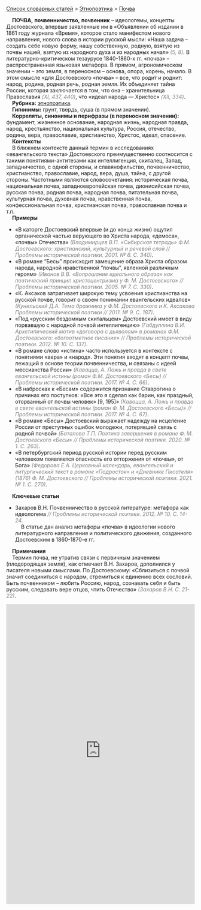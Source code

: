 <style>
st { color: Gray;
  font-style: italic;}
</style>

[Список словарных статей](https://thesaurus-dostoevsky.github.io/Thesaurus/) > [Этнопоэтика](ethnopoe.md) > [Почва](почва.md) 

&nbsp;&nbsp;&nbsp;&nbsp;**ПОЧВА,** **почвенничество,** **почвенник** – идеологемы, концепты  Достоевского, впервые заявленные  им в «Объявлении об издании в 1861 году журнала «Время», которое стало  манифестом нового направления, нового слова в истории русской мысли: «Наша задача – создать себе новую форму, нашу собственную, родную, взятую из почвы нашей, взятую из народного духа и из народных начал» <st>(5, 8)</st>. В литературно-критическом тезаурусе 1840-1860-х гг. «почва» – распространенная языковая метафора. В  прямом, агрономическом значении – это земля, в переносном –  основа, опора, корень, начало.  В этом смысле «для Достоевского «почва» – все, что родит и роднит: народ, родина, родная речь, родная земля. Их объединяет тайна России, которая заключается  в том, что она – хранительница Православия <st>(XI, 437, 440)</st>, что «идеал народа — Христос» <st>(XII, 334)</st>.  <br>
&nbsp;&nbsp;&nbsp;&nbsp;**Рубрика:** [этнопоэтика](ethnopoe.md).  <br>
&nbsp;&nbsp;&nbsp;&nbsp;**Гипонимы:**  грунт, твердь,  суша (в прямом значении).  <br>
&nbsp;&nbsp;&nbsp;&nbsp;**Корреляты, синонимы и перифразы (в переносном значении):** фундамент, жизненное основание, народная жизнь, народная правда, народ, крестьянство, национальная культура, Россия, отечество,  родина, вера, православие, христианство,  Христос, идеал, спасение.  <br>
&nbsp;&nbsp;&nbsp;&nbsp;**Контексты**  <br>
&nbsp;&nbsp;&nbsp;&nbsp;В ближнем контексте данный термин в исследованиях «евангельского текста» Достоевского преимущественно соотносится с такими понятиями-антитезами как интеллигенция, скиталец, Запад, западничество, с одной стороны, и славянофильство, почвенничество, христианство, православие, народ, вера, душа, тайна, с другой стороны. Частотными являются словосочетания: историческая почва, национальная почва, западноевропейская почва, дионисийская почва, русская почва, родная почва, народная почва, питательная почва,  культурная почва,    духовная почва,  нравственная почва, конфессиональная почва,  христианская почва, православная почва и т.п.  <br>
&nbsp;&nbsp;&nbsp;&nbsp;**Примеры**  
* «В каторге Достоевский впервые (и до конца жизни) ощутил органической частью верующего во Христа народа, «демоса», «почвы» Отечества» <st>(Владимирцев В.П. «Сибирская тетрадь» Ф.М. Достоевского: христианский, культурный и речевой слой // Проблемы исторической поэтики. 2001. № 6. С. 340)</st>.
* «В романе “Бесы”  происходит замещение образа Христа образом народа, народной нравственной “почвы”, явленной различным героям» <st>(Иванов В.В. «Вопрошание идеального образа» как поэтический принцип христоцентризма у Ф. М. Достоевского» // Проблемы исторической поэтики. 2005. № 7. С. 330)</st>.
* «К. Аксаков затрагивает широкую тему усвоения христианства на русской почве, говорит о своем понимании евангельских идеалов» <st>(Кунильский Д.А. Тема бражника у Ф.М. Достоевского и К. Аксакова Проблемы исторической поэтики // 2011. № 9. С. 187)</st>.
* «Под «русским бездомным скитальцем» Достоевский имеет в виду порвавшую с народной почвой интеллигенцию» <st>(Габдуллина В.И. Архетипический мотив «договора с дьяволом» в романах Ф.М. Достоевского: «богоотметное писание» // Проблемы исторической поэтики. 2012. № 10. С. 137)</st>.
* «В романе слово «истина» часто используется в контексте с понятиями «вера» и «народ». Эти понятия входят в концепт почвы, лежащий в основе теории почвенничества, и связаны с идеей мессианства России» <st>(Кавацца, А. Ложь и правда в свете евангельской истины (роман Ф.М. Достоевского «Бесы) // Проблемы исторической поэтики.  2017. № 4. С. 66)</st>.
* «В набросках к «Бесам» содержится признание Ставрогина о причинах его поступков: «Все это я сделал как барин, как  праздный, оторванный от почвы человек» [9, 195]» <st>(Кавацца, А. Ложь и правда в свете евангельской истины (роман Ф. М. Достоевского «Бесы)» //  Проблемы исторической поэтики. 2017. № 4. С. 67)</st>.
* «В романе «Бесы» Достоевский выражает надежду на исцеление России от преступных ошибок молодежи, потерявшей связь с родной почвой» <st>(Баталова Т.П. Поэтика завершения в романе Ф. М. Достоевского «Бесы» // Проблемы исторической поэтики. 2020. № 1. С. 263)</st>.
* «В петербургский период русской истории перед русским человеком появляется опасность его отторжения от «почвы», от Бога» <st>(Федорова Е.А. Церковный календарь, евангельский и литургический текст в романе «Подросток» и «Дневнике Писателя» (1876) Ф. М. Достоевского // Проблемы исторической поэтики. 2021. № 1. С. 270)</st>.  <br>

&nbsp;&nbsp;&nbsp;&nbsp;**Ключевые статьи**
* Захаров В.Н. Почвенничество в русской литературе: метафора как идеологема <st>// Проблемы исторической поэтики. 2012. № 10. С. 14-24.</st>  
&nbsp;&nbsp;&nbsp;&nbsp;В статье дан анализ метафоры «почва» в идеологии нового литературного направления и политического движения, созданного Достоевским в 1860-1870-е гг. <br>

&nbsp;&nbsp;&nbsp;&nbsp;**Примечания**  
&nbsp;&nbsp;&nbsp;&nbsp;Термин почва, не утратив связи с первичным значением (плодородящая земля), как отмечает В.Н. Захаров, дополнился у писателя новыми смыслами. По Достоевскому: «Сблизиться с почвой значит соединиться с народом, стремиться к единению всех сословий. Быть почвенником – любить Россию, народ, сознавать себя и быть русским, следовать вере отцов, чтить Отечество» <st>(Захаров В.Н. С. 21-22)</st>.

<iframe src="https://thesaurus-dostoevsky.github.io/nk/почва.html" style="border:0px;width:100%;height:800px" allowfullscreen="true" webkitallowfullscreen="true" mozallowfullscreen="true">
